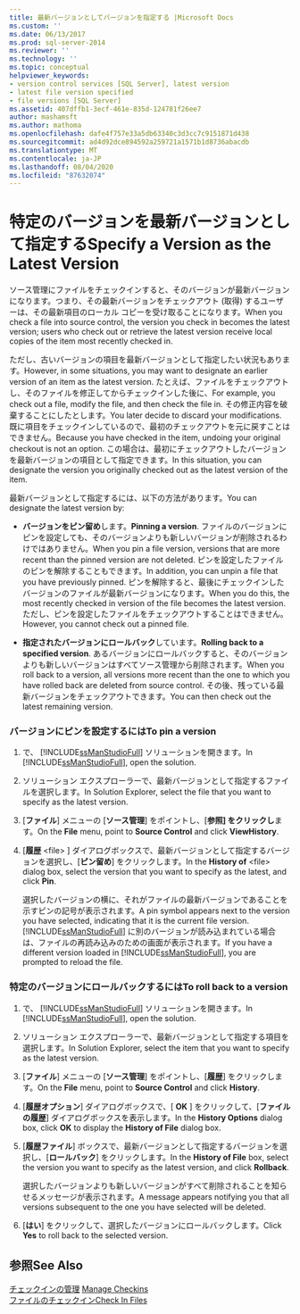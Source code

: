 ```yaml
---
title: 最新バージョンとしてバージョンを指定する |Microsoft Docs
ms.custom: ''
ms.date: 06/13/2017
ms.prod: sql-server-2014
ms.reviewer: ''
ms.technology: ''
ms.topic: conceptual
helpviewer_keywords:
- version control services [SQL Server], latest version
- latest file version specified
- file versions [SQL Server]
ms.assetid: 407dffb1-3ecf-461e-835d-124781f26ee7
author: mashamsft
ms.author: mathoma
ms.openlocfilehash: dafe4f757e33a5db63340c3d3cc7c9151871d438
ms.sourcegitcommit: ad4d92dce894592a259721a1571b1d8736abacdb
ms.translationtype: MT
ms.contentlocale: ja-JP
ms.lasthandoff: 08/04/2020
ms.locfileid: "87632074"
---
```

# <a name="specify-a-version-as-the-latest-version"></a><span data-ttu-id="cb1c6-102">特定のバージョンを最新バージョンとして指定する</span><span class="sxs-lookup"><span data-stu-id="cb1c6-102">Specify a Version as the Latest Version</span></span>
  <span data-ttu-id="cb1c6-103">ソース管理にファイルをチェックインすると、そのバージョンが最新バージョンになります。つまり、その最新バージョンをチェックアウト (取得) するユーザーは、その最新項目のローカル コピーを受け取ることになります。</span><span class="sxs-lookup"><span data-stu-id="cb1c6-103">When you check a file into source control, the version you check in becomes the latest version; users who check out or retrieve the latest version receive local copies of the item most recently checked in.</span></span>  
  
 <span data-ttu-id="cb1c6-104">ただし、古いバージョンの項目を最新バージョンとして指定したい状況もあります。</span><span class="sxs-lookup"><span data-stu-id="cb1c6-104">However, in some situations, you may want to designate an earlier version of an item as the latest version.</span></span> <span data-ttu-id="cb1c6-105">たとえば、ファイルをチェックアウトし、そのファイルを修正してからチェックインした後に、</span><span class="sxs-lookup"><span data-stu-id="cb1c6-105">For example, you check out a file, modify the file, and then check the file in.</span></span> <span data-ttu-id="cb1c6-106">その修正内容を破棄することにしたとします。</span><span class="sxs-lookup"><span data-stu-id="cb1c6-106">You later decide to discard your modifications.</span></span> <span data-ttu-id="cb1c6-107">既に項目をチェックインしているので、最初のチェックアウトを元に戻すことはできません。</span><span class="sxs-lookup"><span data-stu-id="cb1c6-107">Because you have checked in the item, undoing your original checkout is not an option.</span></span> <span data-ttu-id="cb1c6-108">この場合は、最初にチェックアウトしたバージョンを最新バージョンの項目として指定できます。</span><span class="sxs-lookup"><span data-stu-id="cb1c6-108">In this situation, you can designate the version you originally checked out as the latest version of the item.</span></span>  
  
 <span data-ttu-id="cb1c6-109">最新バージョンとして指定するには、以下の方法があります。</span><span class="sxs-lookup"><span data-stu-id="cb1c6-109">You can designate the latest version by:</span></span>  
  
-   <span data-ttu-id="cb1c6-110">**バージョンをピン留め**します。</span><span class="sxs-lookup"><span data-stu-id="cb1c6-110">**Pinning a version**.</span></span> <span data-ttu-id="cb1c6-111">ファイルのバージョンにピンを設定しても、そのバージョンよりも新しいバージョンが削除されるわけではありません。</span><span class="sxs-lookup"><span data-stu-id="cb1c6-111">When you pin a file version, versions that are more recent than the pinned version are not deleted.</span></span> <span data-ttu-id="cb1c6-112">ピンを設定したファイルのピンを解除することもできます。</span><span class="sxs-lookup"><span data-stu-id="cb1c6-112">In addition, you can unpin a file that you have previously pinned.</span></span> <span data-ttu-id="cb1c6-113">ピンを解除すると、最後にチェックインしたバージョンのファイルが最新バージョンになります。</span><span class="sxs-lookup"><span data-stu-id="cb1c6-113">When you do this, the most recently checked in version of the file becomes the latest version.</span></span> <span data-ttu-id="cb1c6-114">ただし、ピンを設定したファイルをチェックアウトすることはできません。</span><span class="sxs-lookup"><span data-stu-id="cb1c6-114">However, you cannot check out a pinned file.</span></span>  
  
-   <span data-ttu-id="cb1c6-115">**指定されたバージョンにロールバック**しています。</span><span class="sxs-lookup"><span data-stu-id="cb1c6-115">**Rolling back to a specified version**.</span></span> <span data-ttu-id="cb1c6-116">あるバージョンにロールバックすると、そのバージョンよりも新しいバージョンはすべてソース管理から削除されます。</span><span class="sxs-lookup"><span data-stu-id="cb1c6-116">When you roll back to a version, all versions more recent than the one to which you have rolled back are deleted from source control.</span></span> <span data-ttu-id="cb1c6-117">その後、残っている最新バージョンをチェックアウトできます。</span><span class="sxs-lookup"><span data-stu-id="cb1c6-117">You can then check out the latest remaining version.</span></span>  
  
### <a name="to-pin-a-version"></a><span data-ttu-id="cb1c6-118">バージョンにピンを設定するには</span><span class="sxs-lookup"><span data-stu-id="cb1c6-118">To pin a version</span></span>  
  
1.  <span data-ttu-id="cb1c6-119">で、 [!INCLUDE[ssManStudioFull](../includes/ssmanstudiofull-md.md)] ソリューションを開きます。</span><span class="sxs-lookup"><span data-stu-id="cb1c6-119">In [!INCLUDE[ssManStudioFull](../includes/ssmanstudiofull-md.md)], open the solution.</span></span>  
  
2.  <span data-ttu-id="cb1c6-120">ソリューション エクスプローラーで、最新バージョンとして指定するファイルを選択します。</span><span class="sxs-lookup"><span data-stu-id="cb1c6-120">In Solution Explorer, select the file that you want to specify as the latest version.</span></span>  
  
3.  <span data-ttu-id="cb1c6-121">[**ファイル**] メニューの [**ソース管理**] をポイントし、[**参照] をクリックし**ます。</span><span class="sxs-lookup"><span data-stu-id="cb1c6-121">On the **File** menu, point to **Source Control** and click **ViewHistory**.</span></span>  
  
4.  <span data-ttu-id="cb1c6-122">[**履歴** \<file> ] ダイアログボックスで、最新バージョンとして指定するバージョンを選択し、[**ピン留め**] をクリックします。</span><span class="sxs-lookup"><span data-stu-id="cb1c6-122">In the **History of** \<file> dialog box, select the version that you want to specify as the latest, and click **Pin**.</span></span>  
  
     <span data-ttu-id="cb1c6-123">選択したバージョンの横に、それがファイルの最新バージョンであることを示すピンの記号が表示されます。</span><span class="sxs-lookup"><span data-stu-id="cb1c6-123">A pin symbol appears next to the version you have selected, indicating that it is the current file version.</span></span> <span data-ttu-id="cb1c6-124">[!INCLUDE[ssManStudioFull](../includes/ssmanstudiofull-md.md)] に別のバージョンが読み込まれている場合は、ファイルの再読み込みのための画面が表示されます。</span><span class="sxs-lookup"><span data-stu-id="cb1c6-124">If you have a different version loaded in [!INCLUDE[ssManStudioFull](../includes/ssmanstudiofull-md.md)], you are prompted to reload the file.</span></span>  
  
### <a name="to-roll-back-to-a-version"></a><span data-ttu-id="cb1c6-125">特定のバージョンにロールバックするには</span><span class="sxs-lookup"><span data-stu-id="cb1c6-125">To roll back to a version</span></span>  
  
1.  <span data-ttu-id="cb1c6-126">で、 [!INCLUDE[ssManStudioFull](../includes/ssmanstudiofull-md.md)] ソリューションを開きます。</span><span class="sxs-lookup"><span data-stu-id="cb1c6-126">In [!INCLUDE[ssManStudioFull](../includes/ssmanstudiofull-md.md)], open the solution.</span></span>  
  
2.  <span data-ttu-id="cb1c6-127">ソリューション エクスプローラーで、最新バージョンとして指定する項目を選択します。</span><span class="sxs-lookup"><span data-stu-id="cb1c6-127">In Solution Explorer, select the item that you want to specify as the latest version.</span></span>  
  
3.  <span data-ttu-id="cb1c6-128">[**ファイル**] メニューの [**ソース管理**] をポイントし、[**履歴**] をクリックします。</span><span class="sxs-lookup"><span data-stu-id="cb1c6-128">On the **File** menu, point to **Source Control** and click **History**.</span></span>  
  
4.  <span data-ttu-id="cb1c6-129">[**履歴オプション**] ダイアログボックスで、[ **OK** ] をクリックして、[**ファイルの履歴**] ダイアログボックスを表示します。</span><span class="sxs-lookup"><span data-stu-id="cb1c6-129">In the **History Options** dialog box, click **OK** to display the **History of File** dialog box.</span></span>  
  
5.  <span data-ttu-id="cb1c6-130">[**履歴ファイル**] ボックスで、最新バージョンとして指定するバージョンを選択し、[**ロールバック**] をクリックします。</span><span class="sxs-lookup"><span data-stu-id="cb1c6-130">In the **History of File** box, select the version you want to specify as the latest version, and click **Rollback**.</span></span>  
  
     <span data-ttu-id="cb1c6-131">選択したバージョンよりも新しいバージョンがすべて削除されることを知らせるメッセージが表示されます。</span><span class="sxs-lookup"><span data-stu-id="cb1c6-131">A message appears notifying you that all versions subsequent to the one you have selected will be deleted.</span></span>  
  
6.  <span data-ttu-id="cb1c6-132">[**はい**] をクリックして、選択したバージョンにロールバックします。</span><span class="sxs-lookup"><span data-stu-id="cb1c6-132">Click **Yes** to roll back to the selected version.</span></span>  
  
## <a name="see-also"></a><span data-ttu-id="cb1c6-133">参照</span><span class="sxs-lookup"><span data-stu-id="cb1c6-133">See Also</span></span>  
 <span data-ttu-id="cb1c6-134">[チェックインの管理](../../2014/database-engine/manage-checkins.md) </span><span class="sxs-lookup"><span data-stu-id="cb1c6-134">[Manage Checkins](../../2014/database-engine/manage-checkins.md) </span></span>  
 [<span data-ttu-id="cb1c6-135">ファイルのチェックイン</span><span class="sxs-lookup"><span data-stu-id="cb1c6-135">Check In Files</span></span>](../../2014/database-engine/check-in-files.md)  
  
  
